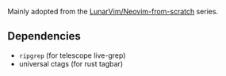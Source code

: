 Mainly adopted from the [LunarVim/Neovim-from-scratch](https://github.com/LunarVim/Neovim-from-scratch) series.

## Dependencies
* `ripgrep` (for telescope live-grep)
* universal ctags (for rust tagbar)

